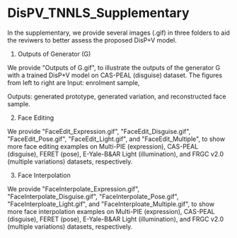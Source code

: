 # DisPV_TNNLS_Supplementary

In the supplementary, we provide several images (.gif) in three folders to aid the reviwers to better assess the proposed DisP+V model.

1) Outputs of Generator (G)

We provide "Outputs of G.gif", to illustrate the outputs of the generator G with a trained DisP+V model on CAS-PEAL (disguise) dataset. The figures from left to right are 
Input: enrolment sample, 

Outputs: generated prototype, generated variation, and reconstructed face sample. 

2) Face Editing
 
We provide "FaceEdit_Expression.gif", "FaceEdit_Disguise.gif", "FaceEdit_Pose.gif", "FaceEdit_Light.gif", and "FaceEdit_Multiple", to show more face editing examples on Multi-PIE (expression), CAS-PEAL (disguise), FERET (pose), E-Yale-B&AR Light (illumination), and FRGC v2.0 (multiple variations) datasets, respectively. 

3) Face Interpolation 

We provide "FaceInterpolate_Expression.gif", "FaceInterpolate_Disguise.gif", "FaceInterpolate_Pose.gif", "FaceInterploate_Light.gif", and "FaceInterploate_Multiple.gif", to show more face interpolation examples on Multi-PIE (expression), CAS-PEAL (disguise), FERET (pose), E-Yale-B&AR Light (illumination), and FRGC v2.0 (multiple variations) datasets, respectively. 
